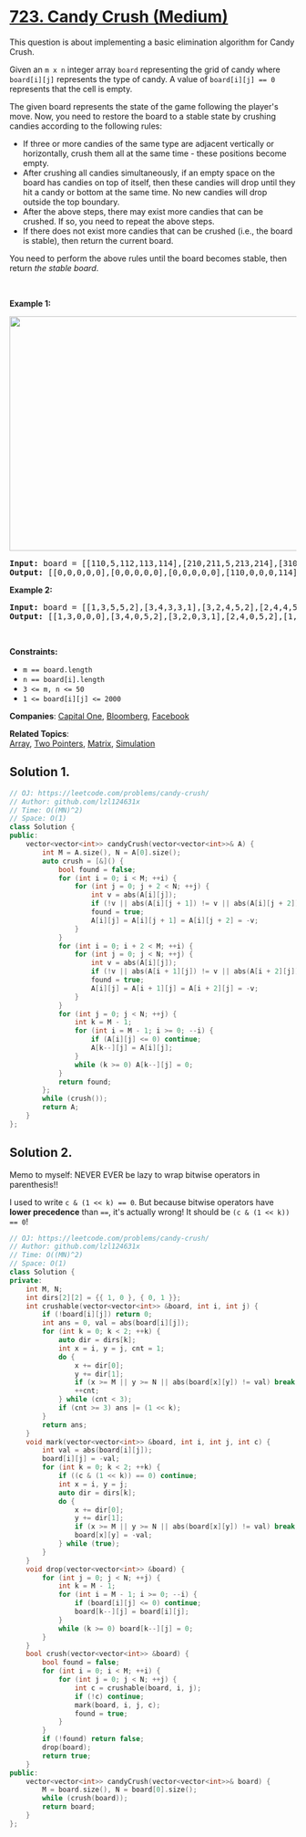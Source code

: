 # [723. Candy Crush (Medium)](https://leetcode.com/problems/candy-crush)

<p>This question is about implementing a basic elimination algorithm for Candy Crush.</p>
<p>Given an <code>m x n</code> integer array <code>board</code> representing the grid of candy where <code>board[i][j]</code> represents the type of candy. A value of <code>board[i][j] == 0</code> represents that the cell is empty.</p>
<p>The given board represents the state of the game following the player's move. Now, you need to restore the board to a stable state by crushing candies according to the following rules:</p>
<ul>
	<li>If three or more candies of the same type are adjacent vertically or horizontally, crush them all at the same time - these positions become empty.</li>
	<li>After crushing all candies simultaneously, if an empty space on the board has candies on top of itself, then these candies will drop until they hit a candy or bottom at the same time. No new candies will drop outside the top boundary.</li>
	<li>After the above steps, there may exist more candies that can be crushed. If so, you need to repeat the above steps.</li>
	<li>If there does not exist more candies that can be crushed (i.e., the board is stable), then return the current board.</li>
</ul>
<p>You need to perform the above rules until the board becomes stable, then return <em>the stable board</em>.</p>
<p>&nbsp;</p>
<p><strong class="example">Example 1:</strong></p>
<img src="https://assets.leetcode.com/uploads/2018/10/12/candy_crush_example_2.png" style="width: 600px; height: 411px;">
<pre><strong>Input:</strong> board = [[110,5,112,113,114],[210,211,5,213,214],[310,311,3,313,314],[410,411,412,5,414],[5,1,512,3,3],[610,4,1,613,614],[710,1,2,713,714],[810,1,2,1,1],[1,1,2,2,2],[4,1,4,4,1014]]
<strong>Output:</strong> [[0,0,0,0,0],[0,0,0,0,0],[0,0,0,0,0],[110,0,0,0,114],[210,0,0,0,214],[310,0,0,113,314],[410,0,0,213,414],[610,211,112,313,614],[710,311,412,613,714],[810,411,512,713,1014]]
</pre>
<p><strong class="example">Example 2:</strong></p>
<pre><strong>Input:</strong> board = [[1,3,5,5,2],[3,4,3,3,1],[3,2,4,5,2],[2,4,4,5,5],[1,4,4,1,1]]
<strong>Output:</strong> [[1,3,0,0,0],[3,4,0,5,2],[3,2,0,3,1],[2,4,0,5,2],[1,4,3,1,1]]
</pre>
<p>&nbsp;</p>
<p><strong>Constraints:</strong></p>
<ul>
	<li><code>m == board.length</code></li>
	<li><code>n == board[i].length</code></li>
	<li><code>3 &lt;= m, n &lt;= 50</code></li>
	<li><code>1 &lt;= board[i][j] &lt;= 2000</code></li>
</ul>

**Companies**:
[Capital One](https://leetcode.com/company/capital-one), [Bloomberg](https://leetcode.com/company/bloomberg), [Facebook](https://leetcode.com/company/facebook)

**Related Topics**:  
[Array](https://leetcode.com/tag/array/), [Two Pointers](https://leetcode.com/tag/two-pointers/), [Matrix](https://leetcode.com/tag/matrix/), [Simulation](https://leetcode.com/tag/simulation/)

## Solution 1.

```cpp
// OJ: https://leetcode.com/problems/candy-crush/
// Author: github.com/lzl124631x
// Time: O((MN)^2)
// Space: O(1)
class Solution {
public:
    vector<vector<int>> candyCrush(vector<vector<int>>& A) {
        int M = A.size(), N = A[0].size();
        auto crush = [&]() {
            bool found = false;
            for (int i = 0; i < M; ++i) {
                for (int j = 0; j + 2 < N; ++j) {
                    int v = abs(A[i][j]);
                    if (!v || abs(A[i][j + 1]) != v || abs(A[i][j + 2]) != v) continue;
                    found = true;
                    A[i][j] = A[i][j + 1] = A[i][j + 2] = -v;
                }
            }
            for (int i = 0; i + 2 < M; ++i) {
                for (int j = 0; j < N; ++j) {
                    int v = abs(A[i][j]);
                    if (!v || abs(A[i + 1][j]) != v || abs(A[i + 2][j]) != v) continue;
                    found = true;
                    A[i][j] = A[i + 1][j] = A[i + 2][j] = -v;
                }
            }
            for (int j = 0; j < N; ++j) {
                int k = M - 1;
                for (int i = M - 1; i >= 0; --i) {
                    if (A[i][j] <= 0) continue;
                    A[k--][j] = A[i][j];
                }
                while (k >= 0) A[k--][j] = 0;
            }
            return found;
        };
        while (crush());
        return A;
    }
};
```

## Solution 2.

Memo to myself: NEVER EVER be lazy to wrap bitwise operators in parenthesis!!

I used to write `c & (1 << k) == 0`. But because bitwise operators have **lower precedence** than `==`, it's actually wrong! It should be `(c & (1 << k)) == 0`!

```cpp
// OJ: https://leetcode.com/problems/candy-crush/
// Author: github.com/lzl124631x
// Time: O((MN)^2)
// Space: O(1)
class Solution {
private:
    int M, N;
    int dirs[2][2] = {{ 1, 0 }, { 0, 1 }};
    int crushable(vector<vector<int>> &board, int i, int j) {
        if (!board[i][j]) return 0;
        int ans = 0, val = abs(board[i][j]);
        for (int k = 0; k < 2; ++k) {
            auto dir = dirs[k];
            int x = i, y = j, cnt = 1;
            do {
                x += dir[0];
                y += dir[1];
                if (x >= M || y >= N || abs(board[x][y]) != val) break;
                ++cnt;
            } while (cnt < 3);
            if (cnt >= 3) ans |= (1 << k);
        }
        return ans;
    }
    void mark(vector<vector<int>> &board, int i, int j, int c) {
        int val = abs(board[i][j]);
        board[i][j] = -val;
        for (int k = 0; k < 2; ++k) {
            if ((c & (1 << k)) == 0) continue;
            int x = i, y = j;
            auto dir = dirs[k];
            do {
                x += dir[0];
                y += dir[1];
                if (x >= M || y >= N || abs(board[x][y]) != val) break;
                board[x][y] = -val;
            } while (true);
        }
    }
    void drop(vector<vector<int>> &board) {
        for (int j = 0; j < N; ++j) {
            int k = M - 1;
            for (int i = M - 1; i >= 0; --i) {
                if (board[i][j] <= 0) continue;
                board[k--][j] = board[i][j];
            }
            while (k >= 0) board[k--][j] = 0;
        }
    }
    bool crush(vector<vector<int>> &board) {
        bool found = false;
        for (int i = 0; i < M; ++i) {
            for (int j = 0; j < N; ++j) {
                int c = crushable(board, i, j);
                if (!c) continue;
                mark(board, i, j, c);
                found = true;
            }
        }
        if (!found) return false;
        drop(board);
        return true;
    }
public:
    vector<vector<int>> candyCrush(vector<vector<int>>& board) {
        M = board.size(), N = board[0].size();
        while (crush(board));
        return board;
    }
};
```